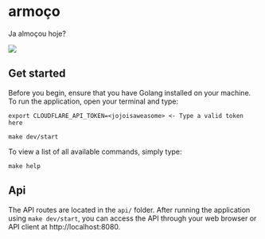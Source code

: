 # armoço
Ja almoçou hoje?

![](assets/japodealmocar.gif)


## Get started 

Before you begin, ensure that you have Golang installed on your machine. To run the application, open your terminal and type:

`export CLOUDFLARE_API_TOKEN=<jojoisaweasome> <- Type a valid token here`

`make dev/start`

To view a list of all available commands, simply type:

`make help`

## Api 

The API routes are located in the `api/` folder. After running the application using `make dev/start`, you can access the API through your web browser or API client at http://localhost:8080.

